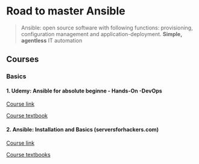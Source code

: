 # Road to master Ansible

> Ansible: open source software with following functions: provisioning, configuration management and application-deployment.
> **Simple, agentless** IT automation

## Courses

### Basics

#### 1. Udemy: Ansible for absolute beginne - Hands-On -DevOps

[Course link](https://www.udemy.com/course/learn-ansible/)

[Course textbook](/Udemy_absolute_beginners/udemy_ansible_absoulute_beginner.md)

#### 2. Ansible: Installation and Basics (serversforhackers.com)

[Course link](https://serversforhackers.com/s/ansible)

[Course textbooks](installation_and_basics.md)
